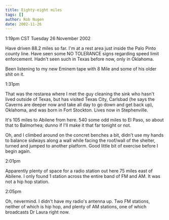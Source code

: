 ```yaml
---
title: Eighty-eight miles
tags: []
author: Rob Nugen
date: 2002-11-26
---
```


<p class=date>1:19pm CST Tuesday 26 November 2002</p>

<p>Have driven 88.2 miles so far.  I'm at a rest area just inside the
Palo Pinto county line.  Have seen some NO TOLERANCE signs regarding
speed limit enforcement.  Hadn't seen such in Texas before now, only
in Oklahoma.</p>

<p>Been listening to my new Eminem tape with 8 Mile and some of his
older shit on it.</p>

<p class=date>1:31pm</p>

<p>That was the restarea where I met the guy cleaning the sink who
hasn't lived outside of Texas, but has visited Texas City, Carlsbad
(he says the Caverns are deeper now and take all day to go down and
get back up), Oklahoma, and was born in Fort Stockton.  Lives now in
Stephenville.</p>

<p>It's 105 miles to Abilene from here.  540 some odd miles to El
Paso, so about that to Balmorhea; dunno if I'll make it that far
tonight or not.</p>

<p>Oh, and I climbed around on the concret benches a bit, didn't use
my hands to balance sidways along a wall while facing the roof/wall of
the shelter, turned and jumped to another platform.  Good little bit
of exercise before I begin again.</p>

<p class=date>2:01pm</p>

<p>Apparently plenty of space for a radio station out here 75 miles
east of Abilene.  I only found 1 station across the entire band of FM
and AM.  It was not a hip hop station.</p>

<p class=date>2:05pm</p>

<p>Oh, nevermind.  I didn't have my radio's antenna up.  Two FM
stations, neither of which is hip hop, and plenty of AM stations, one
of which broadcasts Dr Laura right now.</p>
